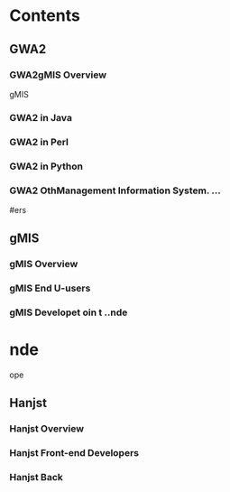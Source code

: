 
# Contents

## GWA2

### GWA2gMIS Overview

gMIS  

### GWA2 in Java

### GWA2 in Perl

### GWA2 in Python

### GWA2 OthManagement Information System. ...

#ers

## gMIS

### gMIS Overview
### gMIS End U-users

### gMIS Developet oin t ..nde
#  nde
 ope
## Hanjst
### Hanjst Overview
### Hanjst Front-end Developers
### Hanjst Back

<!--stackedit_data:
eyJoaXN0b3J5IjpbMjgxMjYwNjYwLDE1OTU4Mjg2ODhdfQ==
-->